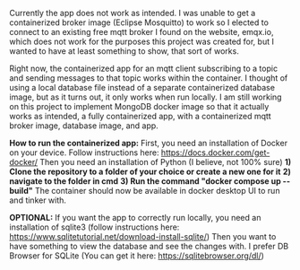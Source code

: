 Currently the app does not work as intended. I was unable to get a containerized broker image (Eclipse Mosquitto) to work so I elected to 
connect to an existing free mqtt broker I found on the website, emqx.io, which does not work for the purposes this project was created for,
but I wanted to have at least something to show, that sort of works.  

Right now, the containerized app for an mqtt client subscribing to a topic and sending messages to that topic works within the container.
I thought of using a local database file instead of a separate containerized database image, but as it turns out, it only works when run locally.
I am still working on this project to implement MongoDB docker image so that it actually works as intended, a fully containerized app, with a 
containerized mqtt broker image, database image, and app.

**How to run the containerized app:**
First, you need an installation of Docker on your device. Follow instructions here: https://docs.docker.com/get-docker/
Then you need an installation of Python (I believe, not 100% sure)
**1) Clone the repository to a folder of your choice or create a new one for it**
**2) navigate to the folder in cmd**
**3) Run the command "docker compose up --build"**
The container should now be available in docker desktop UI to run and tinker with.


**OPTIONAL:** If you want the app to correctly run locally, you need an installation of sqlite3 (follow instructions here: https://www.sqlitetutorial.net/download-install-sqlite/)
              Then you want to have something to view the database and see the changes with. I prefer DB Browser for SQLite (You can get it here: https://sqlitebrowser.org/dl/)


